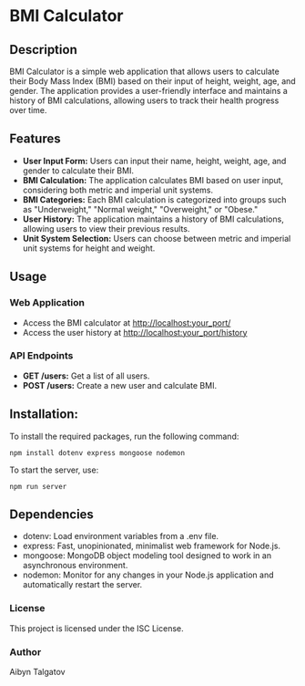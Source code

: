 # BMI Calculator

## Description

BMI Calculator is a simple web application that allows users to calculate their Body Mass Index (BMI) based on their input of height, weight, age, and gender. The application provides a user-friendly interface and maintains a history of BMI calculations, allowing users to track their health progress over time.

## Features

- **User Input Form:** Users can input their name, height, weight, age, and gender to calculate their BMI.
- **BMI Calculation:** The application calculates BMI based on user input, considering both metric and imperial unit systems.
- **BMI Categories:** Each BMI calculation is categorized into groups such as "Underweight," "Normal weight," "Overweight," or "Obese."
- **User History:** The application maintains a history of BMI calculations, allowing users to view their previous results.
- **Unit System Selection:** Users can choose between metric and imperial unit systems for height and weight.

## Usage

### Web Application

- Access the BMI calculator at [http://localhost:your_port/](http://localhost:your_port/)
- Access the user history at [http://localhost:your_port/history](http://localhost:your_port/history)

### API Endpoints

- **GET /users:** Get a list of all users.
- **POST /users:** Create a new user and calculate BMI.

## Installation:
To install the required packages, run the following command:
```
npm install dotenv express mongoose nodemon
```
To start the server, use:
```
npm run server
```

## Dependencies
* dotenv: Load environment variables from a .env file.
* express: Fast, unopinionated, minimalist web framework for Node.js.
* mongoose: MongoDB object modeling tool designed to work in an asynchronous environment.
* nodemon: Monitor for any changes in your Node.js application and automatically restart the server.
### License
This project is licensed under the ISC License.

### Author
Aibyn Talgatov



